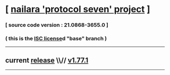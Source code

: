 
# [ [nailara 'protocol seven' project](http://nailara.network/) ]

### [ source code version : 21.0868-3655.0 ]

### ( this is the [ISC license](license)d "base" branch )
---
## current [release](https://github.com/taekiten/nailara/releases) \\\\// [v1.77.1](https://github.com/taekiten/nailara/releases/tag/v1.77.1)
---
